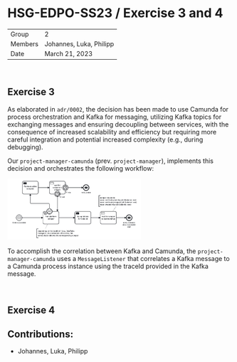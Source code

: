 # HSG-EDPO-SS23 / Exercise 3 and 4

|         	| 	                         |
|---------	|---------------------------|
| Group   	| 2                       	 |
| Members 	| Johannes, Luka, Philipp 	 |
| Date    	| March 21, 2023           	 |

<br>

## Exercise 3

As elaborated in `adr/0002`, the decision has been made to use Camunda for process orchestration and Kafka for messaging, utilizing Kafka topics for exchanging messages and ensuring decoupling between services, with the consequence of increased scalability and efficiency but requiring more careful integration and potential increased complexity (e.g., during debugging).

Our `project-manager-camunda` (prev. `project-manager`), implements this decision and orchestrates the following workflow:

<img src="project-manager-camunda-bpmn.png"  width="300">

To accomplish the correlation between Kafka and Camunda, the `project-manager-camunda` uses a `MessageListener` that correlates a Kafka message to a Camunda process instance using the traceId provided in the Kafka message. 

<br>

## Exercise 4

## Contributions:
- Johannes, Luka, Philipp


